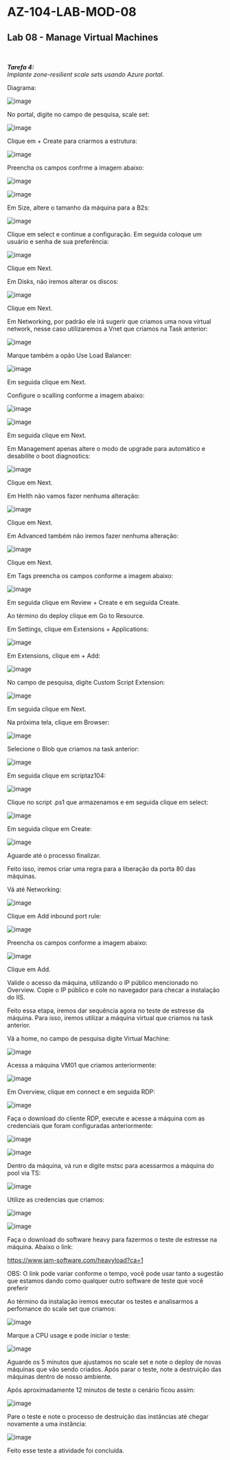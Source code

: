 # AZ-104-LAB-MOD-08

 <h2>Lab 08 - Manage Virtual Machines</h2> <br>

 ***Tarefa 4:***  
    *Implante zone-resilient scale sets usando Azure portal.*

Diagrama: 

![image](https://user-images.githubusercontent.com/107069287/196254572-00d0e9a7-d0cf-4d7c-90f0-fc9d08bd2833.png)

No portal, digite no campo de pesquisa, scale set: 

![image](https://user-images.githubusercontent.com/107069287/196255429-120f0e3a-b32a-41e2-a933-c0a8609eaa39.png)

Clique em + Create para criarmos a estrutura: 

![image](https://user-images.githubusercontent.com/107069287/196452755-bc3638eb-5315-40ed-8fe3-4d9e18eb1198.png)

Preencha os campos confrme a imagem abaixo: 

![image](https://user-images.githubusercontent.com/107069287/196454037-fe701c29-fed1-42ac-8717-00272a22184e.png)

![image](https://user-images.githubusercontent.com/107069287/196454240-734b40c8-03df-4fec-b6b0-d32bee7064b0.png)

Em Size, altere o tamanho da máquina para a B2s: 

![image](https://user-images.githubusercontent.com/107069287/196454771-2ab460b1-3327-42e4-adc8-0a737682d792.png)

Clique em select e continue a configuração. Em seguida coloque um usuário e senha de sua preferência: 

![image](https://user-images.githubusercontent.com/107069287/196455021-01e7fe4b-6a6e-48dc-9045-96b25c7b6e2b.png)

Clique em Next. 

Em Disks, não iremos alterar os discos: 

![image](https://user-images.githubusercontent.com/107069287/196455599-e27b00db-18bf-49bd-a7e2-94725f155173.png)

Clique em Next. 

Em Networking, por padrão ele irá sugerir que criamos uma nova virtual network, nesse caso utilizaremos a Vnet que criamos na Task anterior: 

![image](https://user-images.githubusercontent.com/107069287/196456593-9139ee08-39d7-4d29-803e-9216b82708c0.png)

Marque também a opão Use Load Balancer: 

![image](https://user-images.githubusercontent.com/107069287/196456732-d6379879-c335-4b6e-ba0f-33d109032906.png)

Em seguida clique em Next. 

Configure o scalling conforme a imagem abaixo: 

![image](https://user-images.githubusercontent.com/107069287/196457600-2d9824dd-bc43-4533-8ec1-b8218a86dcc5.png)

![image](https://user-images.githubusercontent.com/107069287/196457879-19f46f4f-6a47-4507-b862-13fdf32c4d92.png)

Em seguida clique em Next. 

Em Management apenas altere o modo de upgrade para automático e desabilite o boot diagnostics: 

![image](https://user-images.githubusercontent.com/107069287/196458826-ceb4a510-c22a-41cc-89e8-5d6c633a9a30.png)

Clique em Next. 

Em Helth não vamos fazer nenhuma alteração: 

![image](https://user-images.githubusercontent.com/107069287/196459253-fb2be39b-5f76-45f7-90bf-2e6872f91a9a.png)

Clique em Next. 

Em Advanced também não iremos fazer nenhuma alteração: 

![image](https://user-images.githubusercontent.com/107069287/196459655-57469dec-6aa2-4f1d-bbe5-64cd4dc2b457.png)

Clique em Next. 

Em Tags preencha os campos conforme a imagem abaixo: 

![image](https://user-images.githubusercontent.com/107069287/196459817-773c6e58-764d-4a0d-afa3-6516218a0e84.png)

Em seguida clique em Review + Create e em seguida Create. 

Ao término do deploy clique em Go to Resource. 

Em Settings, clique em Extensions + Applications: 

![image](https://user-images.githubusercontent.com/107069287/196461720-29b03530-9d1a-4848-a843-2a3d670bd92c.png)

Em Extensions, clique em + Add: 

![image](https://user-images.githubusercontent.com/107069287/196461840-abf0e06c-ea05-4c69-a38c-0340612465fb.png)

No campo de pesquisa, digite Custom Script Extension: 

![image](https://user-images.githubusercontent.com/107069287/196462615-0c678322-d925-4326-8b7e-812ca22eb0dc.png)

Em seguida clique em Next. 

Na próxima tela, clique em Browser: 

![image](https://user-images.githubusercontent.com/107069287/196462914-6a1a1957-7a63-4989-83a7-9d5ede5ab6c0.png)

Selecione o Blob que criamos na task anterior: 

![image](https://user-images.githubusercontent.com/107069287/196463149-d18bd373-9dd7-4746-adda-83b81de3be90.png)

Em seguida clique em scriptaz104: 

![image](https://user-images.githubusercontent.com/107069287/196463420-960be511-3eae-4f05-9a20-0c509699f956.png)

Clique no script .ps1 que armazenamos e em seguida clique em select: 

![image](https://user-images.githubusercontent.com/107069287/196463724-7a403220-e4df-43df-bcd4-d24e6e1ff9e7.png)

Em seguida clique em Create: 

![image](https://user-images.githubusercontent.com/107069287/196463966-6fcb1dce-a08a-402c-967c-110d2381f8f8.png)

Aguarde até o processo finalizar. 

Feito isso, iremos criar uma regra para a liberação da porta 80 das máquinas. 

Vá até Networking: 

![image](https://user-images.githubusercontent.com/107069287/196487235-00f685b9-5d28-4d0b-99a2-490c5ba14cc9.png)

Clique em Add inbound port rule: 

![image](https://user-images.githubusercontent.com/107069287/196487385-b7e61965-25f5-4e0e-82b7-d0e803e2d779.png)

Preencha os campos conforme a imagem abaixo: 

![image](https://user-images.githubusercontent.com/107069287/196487633-01ff278e-8b36-4697-b06a-e440ef12ea40.png)

Clique em Add. 

Valide o acesso da máquina, utilizando o IP público mencionado no Overview. Copie o IP público e cole no navegador para checar a instalação do IIS. 

Feito essa etapa, iremos dar sequência agora no teste de estresse da máquina. Para isso, iremos utilizar a máquina virtual que criamos na task anterior. 

Vá a home, no campo de pesquisa digite Virtual Machine: 

![image](https://user-images.githubusercontent.com/107069287/196490039-11dbf7ce-99c5-4c40-9f12-77a451db022b.png)

Acessa a máquina VM01 que criamos anteriormente: 

![image](https://user-images.githubusercontent.com/107069287/196490102-1af1c465-9658-4839-8497-6da3d79f5bcb.png)

Em Overview, clique em connect e em seguida RDP: 

![image](https://user-images.githubusercontent.com/107069287/196490250-e6305441-3d1b-433d-8bf8-ce01aa0cfd54.png)

Faça o download do cliente RDP, execute e acesse a máquina com as credenciais que foram configuradas anteriormente: 

![image](https://user-images.githubusercontent.com/107069287/196490874-88c97041-082c-48e4-bf90-625eec6e487a.png)

![image](https://user-images.githubusercontent.com/107069287/196491087-0d5af035-8d72-4f37-ad1f-4d70c232a4c2.png)

Dentro da máquina, vá run e digite mstsc para acessarmos a máquina do pool via TS: 

![image](https://user-images.githubusercontent.com/107069287/196492304-3df7e953-1e28-45ed-91e9-569ad179203d.png)

Utilize as credencias que criamos: 

![image](https://user-images.githubusercontent.com/107069287/196492700-1d87a155-52af-4b59-8127-eaefb401e961.png)

![image](https://user-images.githubusercontent.com/107069287/196493251-1cbd8315-7b56-4777-913b-62705f92639d.png)

Faça o download do software heavy para fazermos o teste de estresse na máquina. Abaixo o link:

https://www.jam-software.com/heavyload?ca=1

OBS: O link pode variar conforme o tempo, você pode usar tanto a sugestão que estamos dando como qualquer outro software de teste que você preferir

Ao término da instalação iremos executar os testes e analisarmos a perfomance do scale set que criamos: 

![image](https://user-images.githubusercontent.com/107069287/196495539-4a00209b-c656-468f-92f7-d0494ee37f9a.png)

Marque a CPU usage e pode iniciar o teste: 

![image](https://user-images.githubusercontent.com/107069287/196496433-1bc6130b-066a-4cfd-9f0f-e50b09dbfb68.png)

Aguarde os 5 minutos que ajustamos no scale set e note o deploy de novas máquinas que vão sendo criados. Após parar o teste, note a destruição das máquinas dentro de nosso ambiente. 

Após aproximadamente 12 minutos de teste o cenário ficou assim: 

![image](https://user-images.githubusercontent.com/107069287/196499273-a87041ac-5070-439a-8e45-09baba9a924c.png)

Pare o teste e note o processo de destruição das instâncias até chegar novamente a uma instância: 

![image](https://user-images.githubusercontent.com/107069287/196500963-9cc04591-498e-4fe0-8441-b42307f5ef94.png)

Feito esse teste a atividade foi concluída. 